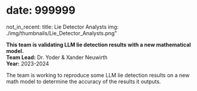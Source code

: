 # date: 999999
not_in_recent:
title: Lie Detector Analysts
img: ./img/thumbnails/Lie_Detector_Analysts.png"

**This team is validating LLM lie detection results with a new mathematical model.**<br/>
**Team Lead:** Dr. Yoder & Xander Neuwirth<br/>
**Year:** 2023-2024

The team is working to reproduce some LLM lie detection results on a new math model to determine the accuracy of the results it outputs.
